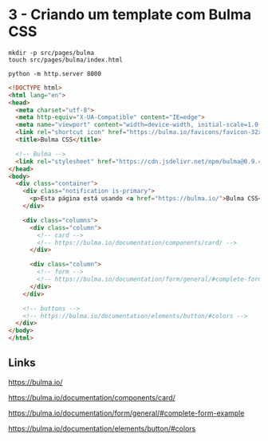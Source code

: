 # 3 - Criando um template com Bulma CSS

```
mkdir -p src/pages/bulma
touch src/pages/bulma/index.html

python -m http.server 8000
```

```html
<!DOCTYPE html>
<html lang="en">
<head>
  <meta charset="utf-8">
  <meta http-equiv="X-UA-Compatible" content="IE=edge">
  <meta name="viewport" content="width=device-width, initial-scale=1.0, shrink-to-fit=no">
  <link rel="shortcut icon" href="https://bulma.io/favicons/favicon-32x32.png?v=201701041855">
  <title>Bulma CSS</title>

  <!-- Bulma -->
  <link rel="stylesheet" href="https://cdn.jsdelivr.net/npm/bulma@0.9.4/css/bulma.min.css">
</head>
<body>
  <div class="container">
    <div class="notification is-primary">
      <p>Esta página está usando <a href="https://bulma.io/">Bulma CSS</a>.</p>
    </div>

    <div class="columns">
      <div class="column">
        <!-- card -->
        <!-- https://bulma.io/documentation/components/card/ -->
      </div>

      <div class="column">
        <!-- form -->
        <!-- https://bulma.io/documentation/form/general/#complete-form-example -->
      </div>
    </div>

    <!-- buttons -->
    <!-- https://bulma.io/documentation/elements/button/#colors -->
  </div>
</body>
</html>
```

## Links

https://bulma.io/

https://bulma.io/documentation/components/card/

https://bulma.io/documentation/form/general/#complete-form-example

https://bulma.io/documentation/elements/button/#colors